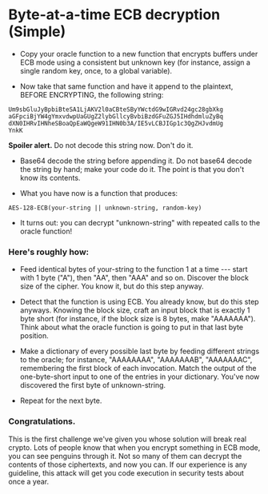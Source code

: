 # Byte-at-a-time ECB decryption (Simple)

* Copy your oracle function to a new function that encrypts buffers under ECB mode using a consistent but unknown key (for instance, assign a single random key, once, to a global variable).

* Now take that same function and have it append to the plaintext, BEFORE ENCRYPTING, the following string:

```
Um9sbGluJyBpbiBteSA1LjAKV2l0aCBteSByYWctdG9wIGRvd24gc28gbXkg
aGFpciBjYW4gYmxvdwpUaGUgZ2lybGllcyBvbiBzdGFuZGJ5IHdhdmluZyBq
dXN0IHRvIHNheSBoaQpEaWQgeW91IHN0b3A/IE5vLCBJIGp1c3QgZHJvdmUg
YnkK
```

**Spoiler alert.**
Do not decode this string now. Don't do it.

* Base64 decode the string before appending it. Do not base64 decode the string by hand; make your code do it. The point is that you don't know its contents.

* What you have now is a function that produces:

```
AES-128-ECB(your-string || unknown-string, random-key)
```

* It turns out: you can decrypt "unknown-string" with repeated calls to the oracle function!

### Here's roughly how:

* Feed identical bytes of your-string to the function 1 at a time --- start with 1 byte ("A"), then "AA", then "AAA" and so on. Discover the block size of the cipher. You know it, but do this step anyway.

* Detect that the function is using ECB. You already know, but do this step anyways.
Knowing the block size, craft an input block that is exactly 1 byte short (for instance, if the block size is 8 bytes, make "AAAAAAA"). Think about what the oracle function is going to put in that last byte position.

* Make a dictionary of every possible last byte by feeding different strings to the oracle; for instance, "AAAAAAAA", "AAAAAAAB", "AAAAAAAC", remembering the first block of each invocation.
Match the output of the one-byte-short input to one of the entries in your dictionary. You've now discovered the first byte of unknown-string.

* Repeat for the next byte.

### Congratulations.
This is the first challenge we've given you whose solution will break real crypto. Lots of people know that when you encrypt something in ECB mode, you can see penguins through it. Not so many of them can decrypt the contents of those ciphertexts, and now you can. If our experience is any guideline, this attack will get you code execution in security tests about once a year.